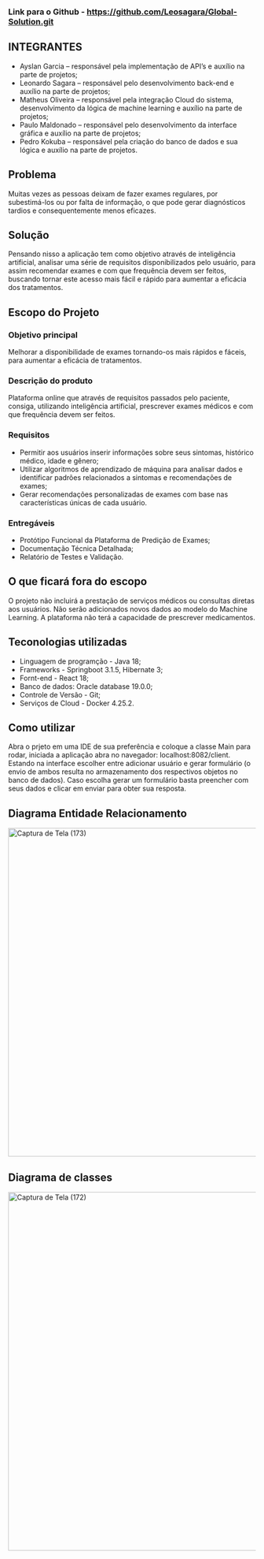 ### Link para o Github - https://github.com/Leosagara/Global-Solution.git

## INTEGRANTES
- Ayslan Garcia – responsável pela implementação de API’s e auxílio na parte de projetos;
- Leonardo Sagara – responsável pelo desenvolvimento back-end e auxílio na parte de projetos;
- Matheus Oliveira – responsável pela integração Cloud do sistema, desenvolvimento da lógica de machine learning e auxílio na parte de projetos;
- Paulo Maldonado – responsável pelo desenvolvimento da interface gráfica e auxílio na parte de projetos;
- Pedro Kokuba – responsável pela criação do banco de dados e sua lógica e auxílio na parte de projetos.


## Problema
Muitas vezes as pessoas deixam de fazer exames regulares, por subestimá-los ou por falta de informação, o que pode gerar diagnósticos tardios e consequentemente menos eficazes.


## Solução
Pensando nisso a aplicação tem como objetivo através de inteligência artificial, analisar uma série de requisitos disponibilizados pelo usuário, para assim recomendar exames e com que frequência devem ser feitos, buscando tornar este acesso mais fácil e rápido para aumentar a eficácia dos tratamentos.


## Escopo do Projeto
### Objetivo principal
Melhorar a disponibilidade de exames tornando-os mais rápidos e fáceis, para aumentar  a eficácia de tratamentos.

### Descrição do produto
Plataforma online que através de requisitos passados pelo paciente, consiga, utilizando inteligência artificial, prescrever exames médicos e com que frequência devem ser feitos.

### Requisitos
- Permitir aos usuários inserir informações sobre seus sintomas, histórico médico, idade e gênero;
- Utilizar algoritmos de aprendizado de máquina para analisar dados e identificar padrões relacionados a sintomas e recomendações de exames;
- Gerar recomendações personalizadas de exames com base nas características únicas de cada usuário.

### Entregáveis
- Protótipo Funcional da Plataforma de Predição de Exames;
- Documentação Técnica Detalhada;
- Relatório de Testes e Validação.


## O que ficará fora do escopo
O projeto não incluirá a prestação de serviços médicos ou consultas diretas aos usuários.
Não serão adicionados novos dados ao modelo do Machine Learning.
A plataforma não terá a capacidade de prescrever medicamentos.



## Teconologias utilizadas
- Linguagem de programção - Java 18;
- Frameworks - Springboot 3.1.5, Hibernate 3;
- Fornt-end - React 18;
- Banco de dados: Oracle database 19.0.0;
- Controle de Versão - Git;
- Serviços de Cloud - Docker 4.25.2.


## Como utilizar
Abra o prjeto em uma IDE de sua preferência e coloque a classe Main para rodar, iniciada a aplicação abra no navegador: localhost:8082/client. Estando na interface escolher entre adicionar usuário e gerar formulário (o envio de ambos resulta no armazenamento dos respectivos objetos no banco de dados). Caso escolha gerar um formulário basta preencher com seus dados e clicar em enviar para obter sua resposta.


## Diagrama Entidade Relacionamento
<img width="667" alt="Captura de Tela (173)" src="https://github.com/Leosagara/Global-Solution/assets/75694982/c84100bb-e2ab-4317-bd32-dacdb326ac72">


## Diagrama de classes
<img width="728" alt="Captura de Tela (172)" src="https://github.com/Leosagara/Global-Solution/assets/75694982/23adb2de-60f8-4e3d-b970-04c5aad12339">




